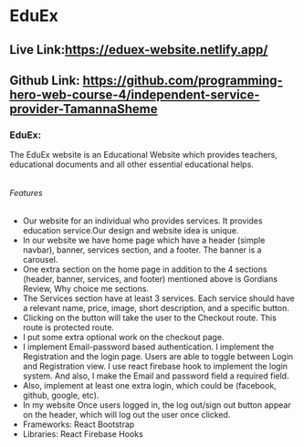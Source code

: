 # EduEx

## Live Link:<https://eduex-website.netlify.app/>

## Github Link: <https://github.com/programming-hero-web-course-4/independent-service-provider-TamannaSheme>

### EduEx:
The EduEx website is an Educational Website which provides teachers, educational documents and all other essential educational helps.


######

###### Features

* Our website for an individual who provides services. It provides education service.Our design and website idea is unique.
* In our website we have home page which have a header (simple navbar), banner, services section, and a footer. The banner is a carousel.
* One extra section on the home page in addition to the 4 sections (header, banner, services, and footer) mentioned above is Gordians Review, Why choice me sections.
* The Services section have at least 3 services. Each service should have a relevant name, price, image, short description, and a specific button.
* Clicking on the button will take the user to the Checkout route. This route is protected route.
* I put some extra optional work on the checkout page.
* I implement Email-password based authentication. I implement the Registration and the login page. Users are able to toggle between Login and Registration view. I use react firebase hook to implement the login system. And also, I make the Email and password field a required field.
* Also, implement at least one extra login, which could be (facebook, github, google, etc).
* In my website Once users logged in, the log out/sign out button appear on the header, which will log out the user once clicked.
* Frameworks: React Bootstrap
* Libraries: React Firebase Hooks
